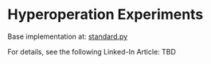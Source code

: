 # Hyperoperation Experiments

Base implementation at:
[standard.py](standard.py)

For details, see the following Linked-In Article:
TBD

